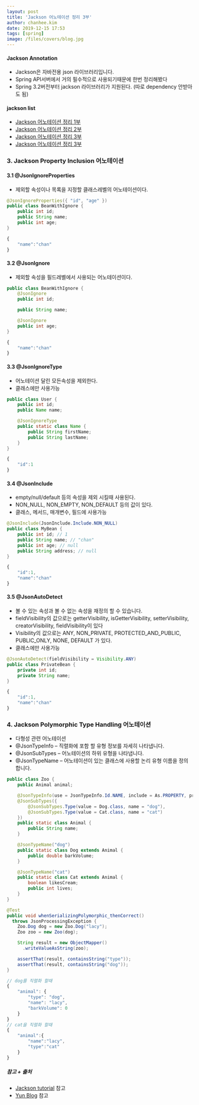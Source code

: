 ```yaml
---
layout: post
title: 'Jackson 어노테이션 정리 3부'
author: chanhee.kim
date: 2019-12-15 17:53
tags: [spring]
image: /files/covers/blog.jpg
---
```


#### Jackson Annotation
 - Jackson은 자바전용 json 라이브러리입니다.
 - Spring API서버에서 거의 필수적으로 사용되기때문에 한번 정리해봤다
 - Spring 3.2버전부터 jackson 라이브러리가 지원된다. (따로 dependency 안받아도 됨)

#### jackson list
  -  [Jackson 어노테이션 정리 1부](https://beam307.github.io/2019/12/14/jackson1/)
  -  [Jackson 어노테이션 정리 2부](https://beam307.github.io/2019/12/15/jackson2/)
  -  [Jackson 어노테이션 정리 3부](https://beam307.github.io/2019/12/15/jackson3/)
  -  [Jackson 어노테이션 정리 3부](https://beam307.github.io/2019/12/15/jackson4/)

### 3. Jackson Property Inclusion 어노테이션

#### 3.1 @JsonIgnoreProperties
- 제외할 속성이나 목록을 지정할 클래스레벨의 어노테이션이다.

```java
@JsonIgnoreProperties({ "id", "age" })
public class BeanWithIgnore {
    public int id;
    public String name;
    public int age;
}
```
```javascript
{
    "name":"chan"
}
```


#### 3.2 @JsonIgnore
- 제외할 속성을 필드레벨에서 사용되는 어노테이션이다.

```java
public class BeanWithIgnore {
    @JsonIgnore
    public int id;

    public String name;

    @JsonIgnore
    public int age;
}
```
```javascript
{
    "name":"chan"
}
```

#### 3.3 @JsonIgnoreType
- 어노테이션 달린 모든속성을 제외한다.
- 클래스에만 사용가능

```java
public class User {
    public int id;
    public Name name;

    @JsonIgnoreType
    public static class Name {
        public String firstName;
        public String lastName;
    }
}
```
```javascript
{
    "id":1
}
```

#### 3.4 @JsonInclude
- empty/null/default 등의 속성을 제외 시킬때 사용된다.
- NON_NULL, NON_EMPTY, NON_DEFAULT 등의 값이 있다.
- 클래스, 메서드, 매개변수, 필드에 사용가능

```java
@JsonInclude(JsonInclude.Include.NON_NULL)
public class MyBean {
    public int id; // 1
    public String name; // "chan"
    public int age; // null
    public String address; // null
}
```
```javascript
{
    "id":1,
    "name":"chan"
}
```

#### 3.5 @JsonAutoDetect
- 볼 수 있는 속성과 볼 수 없는 속성을 재정의 할 수 있습니다.
- fieldVisibility의 값으로는 getterVisibility, isGetterVisibility, setterVisibility, creatorVisibility, fieldVisibility이 있다
- Visibility의 값으로는 ANY, NON_PRIVATE, PROTECTED_AND_PUBLIC, PUBLIC_ONLY, NONE, DEFAULT 가 있다.
- 클래스에만 사용가능

```java
@JsonAutoDetect(fieldVisibility = Visibility.ANY)
public class PrivateBean {
    private int id;
    private String name;
}
```
```javascript
{
    "id":1,
    "name":"chan"
}
```

### 4. Jackson Polymorphic Type Handling 어노테이션
- 다형성 관련 어노테이션
- @JsonTypeInfo – 직렬화에 포함 할 유형 정보를 자세히 나타냅니다.
- @JsonSubTypes – 어노테이션의 하위 유형을 나타냅니다.
- @JsonTypeName – 어노테이션이 있는 클래스에 사용할 논리 유형 이름을 정의합니다.

```java
public class Zoo {
    public Animal animal;

    @JsonTypeInfo(use = JsonTypeInfo.Id.NAME, include = As.PROPERTY, property = "type")
    @JsonSubTypes({
        @JsonSubTypes.Type(value = Dog.class, name = "dog"),
        @JsonSubTypes.Type(value = Cat.class, name = "cat")
    })
    public static class Animal {
        public String name;
    }

    @JsonTypeName("dog")
    public static class Dog extends Animal {
        public double barkVolume;
    }

    @JsonTypeName("cat")
    public static class Cat extends Animal {
        boolean likesCream;
        public int lives;
    }
}

@Test
public void whenSerializingPolymorphic_thenCorrect()
  throws JsonProcessingException {
    Zoo.Dog dog = new Zoo.Dog("lacy");
    Zoo zoo = new Zoo(dog);

    String result = new ObjectMapper()
      .writeValueAsString(zoo);

    assertThat(result, containsString("type"));
    assertThat(result, containsString("dog"));
}
```
```javascript
// dog를 직렬화 할때
{
    "animal": {
        "type": "dog",
        "name": "lacy",
        "barkVolume": 0
    }
}
// cat을 직렬화 할때
{
    "animal":{
        "name":"lacy",
        "type":"cat"
    }
}
```



##### 참고 + 출처
 - [Jackson tutorial](https://www.baeldung.com/jackson-annotations) 참고
 - [Yun Blog](https://github.com/cheese10yun/blog-sample/tree/master/jackson) 참고
